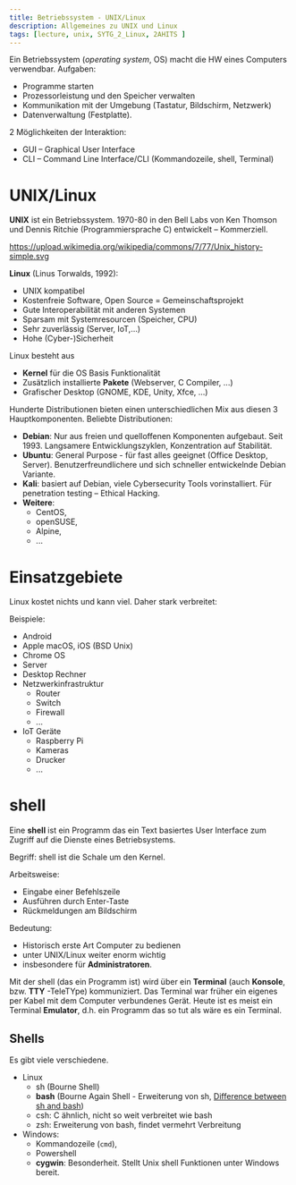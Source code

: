 ```yaml
---
title: Betriebssystem - UNIX/Linux
description: Allgemeines zu UNIX und Linux
tags: [lecture, unix, SYTG_2_Linux, 2AHITS ]
---
```


Ein Betriebssystem (*operating system*, OS) macht die HW eines Computers verwendbar. Aufgaben:

- Programme starten
- Prozessorleistung und den Speicher verwalten
- Kommunikation mit der Umgebung (Tastatur, Bildschirm, Netzwerk) 
-  Datenverwaltung (Festplatte).

2 Möglichkeiten der Interaktion:

- GUI – Graphical User Interface
- CLI – Command Line Interface/CLI (Kommandozeile, shell, Terminal)



# UNIX/Linux

**UNIX** ist ein Betriebssystem. 1970-80 in den Bell Labs von Ken Thomson und Dennis Ritchie (Programmiersprache C) entwickelt – Kommerziell.

https://upload.wikimedia.org/wikipedia/commons/7/77/Unix_history-simple.svg

**Linux** (Linus Torwalds, 1992):

- UNIX kompatibel
- Kostenfreie Software, Open Source = Gemeinschaftsprojekt
- Gute Interoperabilität mit anderen Systemen
- Sparsam mit Systemresourcen (Speicher, CPU)
- Sehr zuverlässig (Server, IoT,...)
- Hohe (Cyber-)Sicherheit

Linux besteht aus

- **Kernel** für die OS Basis Funktionalität
- Zusätzlich installierte **Pakete** (Webserver, C Compiler, ...)
- Grafischer Desktop (GNOME, KDE, Unity, Xfce, ...)

Hunderte Distributionen bieten einen unterschiedlichen Mix aus diesen 3 Hauptkomponenten. Beliebte Distributionen:

- **Debian**: Nur aus freien und quelloffenen Komponenten aufgebaut. Seit 1993. Langsamere Entwicklungszyklen, Konzentration auf Stabilität.
- **Ubuntu**: General Purpose - für fast alles geeignet (Office Desktop, Server). Benutzerfreundlichere und sich schneller entwickelnde Debian Variante. 
- **Kali**: basiert auf Debian, viele Cybersecurity Tools vorinstalliert. Für penetration testing – Ethical Hacking.
- **Weitere**:
  - CentOS, 
  - openSUSE, 
  - Alpine, 
  - ...



# Einsatzgebiete

Linux kostet nichts und kann viel. Daher stark verbreitet:

Beispiele:

- Android
- Apple macOS, iOS (BSD Unix)
- Chrome OS
- Server
- Desktop Rechner
- Netzwerkinfrastruktur
  - Router
  - Switch
  - Firewall
  - ...
- IoT Geräte
  - Raspberry Pi
  - Kameras
  - Drucker
  - ...



# shell

Eine **shell** ist ein Programm das ein Text basiertes User Interface zum Zugriff auf die Dienste eines Betriebsystems.

Begriff: shell ist die Schale um den Kernel.

Arbeitsweise:

- Eingabe einer Befehlszeile
- Ausführen durch Enter-Taste
- Rückmeldungen am Bildschirm

Bedeutung:

- Historisch erste Art Computer zu bedienen
- unter UNIX/Linux weiter enorm wichtig
- insbesondere für **Administratoren**.

Mit der shell (das ein Programm ist) wird über ein **Terminal** (auch **Konsole**, bzw. **TTY** -TeleTYpe) kommuniziert. Das Terminal war früher ein eigenes per Kabel mit dem Computer verbundenes Gerät. Heute ist es meist ein Terminal **Emulator**, d.h. ein Programm das so tut als wäre es ein Terminal. 



## Shells

Es gibt viele verschiedene.

- Linux
  - sh (Bourne Shell)
  - **bash** (Bourne Again Shell - Erweiterung von sh, [Difference between sh and bash](https://stackoverflow.com/questions/5725296/difference-between-sh-and-bash))
  - csh: C ähnlich, nicht so weit verbreitet wie bash
  - zsh: Erweiterung von bash, findet vermehrt Verbreitung
- Windows: 
  - Kommandozeile (`cmd`), 
  - Powershell
  - **cygwin**: Besonderheit. Stellt Unix shell Funktionen unter Windows bereit.

